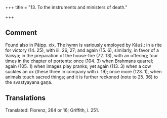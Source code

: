 +++
title = "13. To the instruments and ministers of death."

+++
## Comment
Found also in Pāipp. xix. The hymn is variously employed by Kāuś.: in a rite for victory (14. 25), with iii. 26, 27; and again (15. 6), similarly, in favor of a Vāiśya; in the preparation of the house-fire (72. 13), with an offering; four times in the chapter of portents: once (104. 3) when Brahmans quarrel; again (105. 1) when images play pranks; yet again (113. 3) when a cow suckles an ox (these three in company with i. 19); once more (123. 1), when animals touch sacred things; and it is further reckoned (note to 25. 36) to the svastyayana gaṇa.


## Translations
Translated: Florenz, 264 or 16; Griffith, i. 251.
